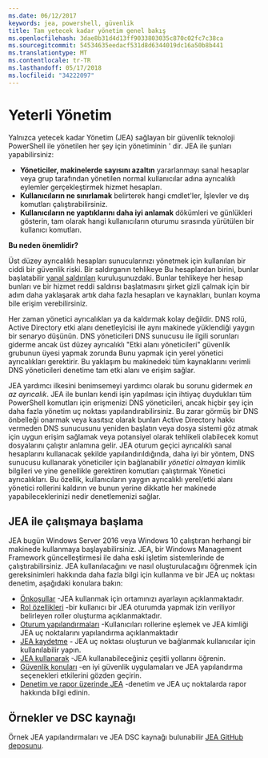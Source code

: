 ```yaml
---
ms.date: 06/12/2017
keywords: jea, powershell, güvenlik
title: Tam yetecek kadar yönetim genel bakış
ms.openlocfilehash: 3dae8b31d4d13ff9033803035c870c02fc7c38ca
ms.sourcegitcommit: 54534635eedacf531d8d6344019dc16a50b8b441
ms.translationtype: MT
ms.contentlocale: tr-TR
ms.lasthandoff: 05/17/2018
ms.locfileid: "34222097"
---
```

# <a name="just-enough-administration"></a>Yeterli Yönetim

Yalnızca yetecek kadar Yönetim (JEA) sağlayan bir güvenlik teknoloji PowerShell ile yönetilen her şey için yönetiminin ' dir.
JEA ile şunları yapabilirsiniz:

- **Yöneticiler, makinelerde sayısını azaltın** yararlanmayı sanal hesaplar veya grup tarafından yönetilen normal kullanıcılar adına ayrıcalıklı eylemler gerçekleştirmek hizmet hesapları.
- **Kullanıcıların ne sınırlamak** belirterek hangi cmdlet'ler, İşlevler ve dış komutları çalıştırabilirsiniz.
- **Kullanıcıların ne yaptıklarını daha iyi anlamak** dökümleri ve günlükleri gösterin, tam olarak hangi kullanıcıların oturumu sırasında yürütülen bir kullanıcı komutları.

**Bu neden önemlidir?**

Üst düzey ayrıcalıklı hesapları sunucularınızı yönetmek için kullanılan bir ciddi bir güvenlik riski.
Bir saldırganın tehlikeye Bu hesaplardan birini, bunlar başlatabilir [yanal saldırıları](http://aka.ms/pth) kuruluşunuzdaki.
Bunlar tehlikeye her hesap bunları ve bir hizmet reddi saldırısı başlatmasını şirket gizli çalmak için bir adım daha yaklaşarak artık daha fazla hesapları ve kaynakları, bunları koyma bile erişim verebilirsiniz.

Her zaman yönetici ayrıcalıkları ya da kaldırmak kolay değildir.
DNS rolü, Active Directory etki alanı denetleyicisi ile aynı makinede yüklendiği yaygın bir senaryo düşünün.
DNS yöneticileri DNS sunucusu ile ilgili sorunları giderme ancak üst düzey ayrıcalıklı "Etki alanı yöneticileri" güvenlik grubunun üyesi yapmak zorunda Bunu yapmak için yerel yönetici ayrıcalıkları gerektirir.
Bu yaklaşım bu makinedeki tüm kaynaklarını verimli DNS yöneticileri denetime tam etki alanı ve erişim sağlar.

JEA yardımcı ilkesini benimsemeyi yardımcı olarak bu sorunu gidermek *en az ayrıcalık*.
JEA ile bunları kendi işin yapılması için ihtiyaç duydukları tüm PowerShell komutları için erişmenizi DNS yöneticileri, ancak hiçbir şey için daha fazla yönetim uç noktası yapılandırabilirsiniz.
Bu zarar görmüş bir DNS önbelleği onarmak veya kasıtsız olarak bunları Active Directory hakkı vermeden DNS sunucusunu yeniden başlatın veya dosya sistemi göz atmak için uygun erişim sağlamak veya potansiyel olarak tehlikeli olabilecek komut dosyalarını çalıştır anlamına gelir.
JEA oturum geçici ayrıcalıklı sanal hesaplarını kullanacak şekilde yapılandırıldığında, daha iyi bir yöntem, DNS sunucusu kullanarak yöneticiler için bağlanabilir *yönetici olmayan* kimlik bilgileri ve yine genellikle gerektiren komutları çalıştırmak Yönetici ayrıcalıkları.
Bu özellik, kullanıcıların yaygın ayrıcalıklı yerel/etki alanı yönetici rollerini kaldırın ve bunun yerine dikkatle her makinede yapabileceklerinizi nedir denetlemenizi sağlar.

## <a name="get-started-with-jea"></a>JEA ile çalışmaya başlama

JEA bugün Windows Server 2016 veya Windows 10 çalıştıran herhangi bir makinede kullanmaya başlayabilirsiniz.
JEA, bir Windows Management Framework güncelleştirmesi ile daha eski işletim sistemlerinde de çalıştırabilirsiniz.
JEA kullanılacağını ve nasıl oluşturulacağını öğrenmek için gereksinimleri hakkında daha fazla bilgi için kullanma ve bir JEA uç noktası denetim, aşağıdaki konulara bakın:

- [Önkoşullar](prerequisites.md) -JEA kullanmak için ortamınızı ayarlayın açıklanmaktadır.
- [Rol özellikleri](role-capabilities.md) -bir kullanıcı bir JEA oturumda yapmak izin veriliyor belirleyen roller oluşturma açıklanmaktadır.
- [Oturum yapılandırmaları](session-configurations.md) -Kullanıcıları rollerine eşlemek ve JEA kimliği JEA uç noktalarını yapılandırma açıklanmaktadır
- [JEA kaydetme](register-jea.md) - JEA uç noktası oluşturun ve bağlanmak kullanıcılar için kullanılabilir yapın.
- [JEA kullanarak](using-jea.md) -JEA kullanabileceğiniz çeşitli yollarını öğrenin.
- [Güvenlik konuları](security-considerations.md) -en iyi güvenlik uygulamaları ve JEA yapılandırma seçenekleri etkilerini gözden geçirin.
- [Denetim ve rapor üzerinde JEA](audit-and-report.md) -denetim ve JEA uç noktalarda rapor hakkında bilgi edinin.

## <a name="samples-and-dsc-resource"></a>Örnekler ve DSC kaynağı

Örnek JEA yapılandırmaları ve JEA DSC kaynağı bulunabilir [JEA GitHub deposunu](https://github.com/PowerShell/JEA).